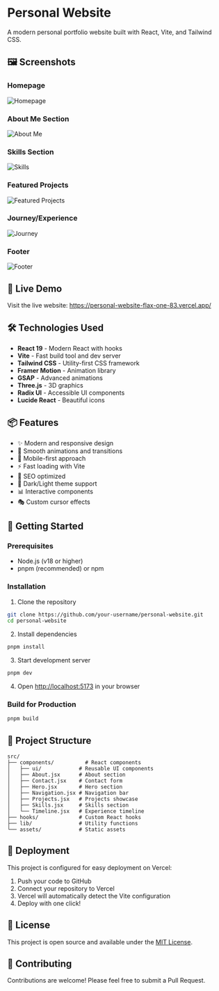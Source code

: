 # Personal Website

A modern personal portfolio website built with React, Vite, and Tailwind CSS.

## 🖼️ Screenshots

### Homepage
![Homepage](src/assets/Homepage.png)

### About Me Section
![About Me](src/assets/About%20me.png)

### Skills Section
![Skills](src/assets/Skills%20.png)

### Featured Projects
![Featured Projects](src/assets/fratured.png)

### Journey/Experience
![Journey](src/assets/journay.png)

### Footer
![Footer](src/assets/footer.png)

## 🚀 Live Demo

Visit the live website: https://personal-website-flax-one-83.vercel.app/

## 🛠️ Technologies Used

- **React 19** - Modern React with hooks
- **Vite** - Fast build tool and dev server
- **Tailwind CSS** - Utility-first CSS framework
- **Framer Motion** - Animation library
- **GSAP** - Advanced animations
- **Three.js** - 3D graphics
- **Radix UI** - Accessible UI components
- **Lucide React** - Beautiful icons

## 📦 Features

- ✨ Modern and responsive design
- 🎨 Smooth animations and transitions
- 📱 Mobile-first approach
- ⚡ Fast loading with Vite
- 🎯 SEO optimized
- 🌙 Dark/Light theme support
- 📊 Interactive components
- 🎭 Custom cursor effects

## 🚀 Getting Started

### Prerequisites

- Node.js (v18 or higher)
- pnpm (recommended) or npm

### Installation

1. Clone the repository
```bash
git clone https://github.com/your-username/personal-website.git
cd personal-website
```

2. Install dependencies
```bash
pnpm install
```

3. Start development server
```bash
pnpm dev
```

4. Open [http://localhost:5173](http://localhost:5173) in your browser

### Build for Production

```bash
pnpm build
```

## 📁 Project Structure

```
src/
├── components/          # React components
│   ├── ui/            # Reusable UI components
│   ├── About.jsx      # About section
│   ├── Contact.jsx    # Contact form
│   ├── Hero.jsx       # Hero section
│   ├── Navigation.jsx # Navigation bar
│   ├── Projects.jsx   # Projects showcase
│   ├── Skills.jsx     # Skills section
│   └── Timeline.jsx   # Experience timeline
├── hooks/             # Custom React hooks
├── lib/               # Utility functions
└── assets/            # Static assets
```

## 🚀 Deployment

This project is configured for easy deployment on Vercel:

1. Push your code to GitHub
2. Connect your repository to Vercel
3. Vercel will automatically detect the Vite configuration
4. Deploy with one click!

## 📝 License

This project is open source and available under the [MIT License](LICENSE).

## 🤝 Contributing

Contributions are welcome! Please feel free to submit a Pull Request.

